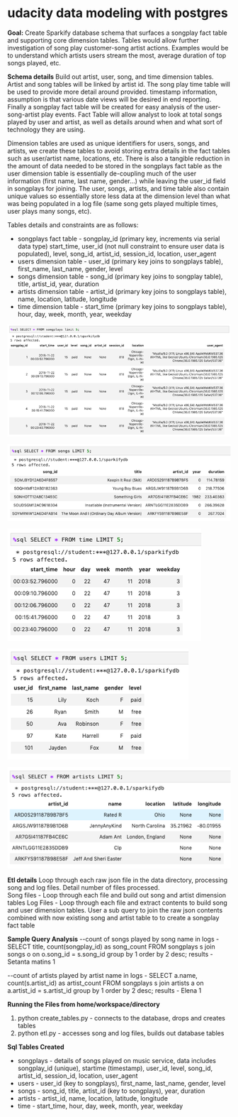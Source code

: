 # udacity data modeling with postgres

**Goal:**  Create Sparkify database schema that surfaces a songplay fact table and supporting core dimension tables.  Tables would allow further investigation of song play customer-song artist actions.  Examples would be to understand which artists users stream the most, average duration of top songs played, etc.

**Schema details** Build out artist, user, song, and time dimension tables.  Artist and song tables will be linked by artist id.  The song play time table will be used to provide more detail around provided. timestamp information, assumption is that various date views will be desired in end reporting.  Finally a songplay fact table will be created for easy analysis of the user-song-artist play events.  Fact Table will allow analyst to look at total songs played by user and artist, as well as details around when and what sort of technology they are using.

Dimension tables are used as unique identifiers for users, songs, and artists, we create these tables to avoid storing extra details in the fact tables such as user/artist name, locations, etc.  There is also a tangible reduction in the amount of data needed to be stored in the songplays fact table as the user dimension table is essentially de-coupling much of the user information (first name, last name, gender...) while leaving the user_id field in songplays for joining.  The user, songs, artists, and time table also contain unique values so essentially store less data at the dimension level than what was being populated in a log file (same song gets played multiple times, user plays many songs, etc).

Tables details and constraints are as follows:
* songplays fact table - songplay_id (primary key, increments via serial data type) start_time, user_id (not null constraint to ensure user data is populated), level, song_id, artist_id, session_id, location, user_agent
* users dimension table - user_id (primary key joins to songplays table), first_name, last_name, gender, level
* songs dimension table - song_id (primary key joins to songplay table), title, artist_id, year, duration
* artists dimension table - artist_id (primary key joins to songplays table), name, location, latitude, longitude
* time dimension table - start_time (primary key joins to songplays table), hour, day, week, month, year, weekday

<p><img src="songplays.png"/></p>
<p><img src="songs.png"/></p>
<p><img src="time.png"/></p>
<p><img src="users.png"/></p>
<p><img src="artists.png"/></p>

**Etl details** Loop through each raw json file in the data directory, processing song and log files.  Detail number of files processed.  
  Song files - Loop through each file and build out song and artist dimension tables
  Log Files - Loop through each file and extract contents to build song and user dimension tables.  User a sub query   to join the raw json contents combined with now existing song and artist table to to create a songplay fact table
  
**Sample Query Analysis**
--count of songs played by song name in logs - SELECT title, count(songplay_id) as song_count FROM songplays s join songs o on o.song_id = s.song_id group by 1 order by 2 desc;
results - Setanta matins	1

--count of artists played by artist name in logs - SELECT a.name, count(s.artist_id) as artist_count FROM songplays s join artists a on a.artist_id = s.artist_id group by 1 order by 2 desc;
results - Elena	1

**Running the Files from home/workspace/directory**
1.  python create_tables.py - connects to the database, drops and creates tables
2.  python etl.py - accesses song and log files, builds out database tables

**Sql Tables Created**
* songplays - details of songs played on music service, data includes songplay_id (unique), startime (timestamp), user_id, level, song_id, artist_id, session_id, location, user_agent
* users - user_id (key to songplays), first_name, last_name, gender, level
* songs - song_id, title, artist_id (key to songplays), year, duration
* artists - artist_id, name, location, latitude, longitude
* time - start_time, hour, day, week, month, year, weekday

